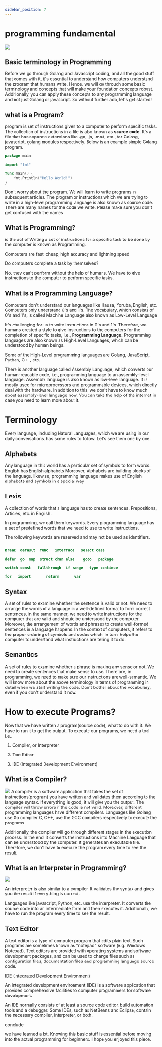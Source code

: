 ```yaml
---
sidebar_position: 7
---
```


# programming fundamental

![](../../../static/img/programming.svg)
## Basic terminology in Programming

Before we go through Golang and Javascript coding, and all the good stuff that comes with it, it's essential to understand how computers understand the program that humans write. Hence, we will go through some basic terminology and concepts that will make your foundation concepts robust. Additionally, you can apply these concepts to any programming language and not just Golang or javascript. So without further ado, let's get started!

## what is a Program?

program is set of instructions given to a computer to perform specific tasks. The collection of instructions in a file is also known as **source code**. It's a file that has separate extensions like .go, .js, .mod, etc., for Golang, javascript, golang modules respectively. Below is an example simple Golang program.
```go
package main

import "fmt"

func main() {
	fmt.Println("Hello World!")
}
```

Don't worry about the program. We will learn to write programs in subsequent articles. The program or instructions which we are trying to write in a high-level programming language is also known as source code. There are many names for the code we write. Please make sure you don't get confused with the names

## What is Programming?

is the act of Writing a set of instructions for a specific task to be done by the computer is known as Programming.

Computers are fast, cheap, high accuracy and lightning speed

Do computers complete a task by themselves?

No, they can't perform without the help of humans. We have to give instructions to the computer to perform specific tasks.

## What is a Programming Language?

Computers don't understand our languages like Hausa, Yoruba, English, etc. Computers only understand 0's and 1's. The vocabulary, which consists of 0's and 1's, is called Machine Language also known as Low-Level Language

It's challenging for us to write instructions in 0's and 1's. Therefore, we humans created a style to give instructions to the computers for the completion of specific tasks, i.e., **Programming Language.** Programming languages are also known as High-Level Languages, which can be understood by human beings.

Some of the High-Level programming languages are Golang, JavaScript, Python, C++, etc.

There is another language called Assembly Language, which converts our human-readable code, i.e., programming language to an assembly-level language. Assembly language is also known as low-level language. It is mostly used for microprocessors and programmable devices, which directly deal with the hardware. In addition to this, we don't have to know much about assembly-level language now. You can take the help of the internet in case you need to learn more about it.

# Terminology

Every language, including Natural Languages, which we are using in our daily conversations, has some rules to follow. Let's see them one by one.

## Alphabets

Any language in this world has a particular set of symbols to form words. English has English alphabets Moreover, Alphabets are building blocks of the language. likewise, programming language makes use of English alphabets and symbols in a special way

## Lexis

A collection of words that a language has to create sentences. Prepositions, Articles, etc. in English.

In programming, we call them keywords. Every programming language has a set of predefined words that we need to use to write instructions.

The following keywords are reserved and may not be used as identifiers.
```go

break  default  func   interface   select case  

defer  go  map  struct chan else    goto   package 

switch const   fallthrough  if range   type continue   

for   import       return       var


```
## Syntax

A set of rules to examine whether the sentence is valid or not. We need to arrange the words of a language in a well-defined format to form correct sentences. In the same manner, we need to write instructions for the computer that are valid and should be understood by the computer. Moreover, the arrangement of words and phrases to create well-formed sentences in a language happens. In the context of computers, it refers to the proper ordering of symbols and codes which, in turn, helps the computer to understand what instructions are telling it to do.

## Semantics

A set of rules to examine whether a phrase is making any sense or not. We need to create sentences that make sense to use. Therefore, in programming, we need to make sure our instructions are well-semantic. We will know more about the above terminology in terms of programming in detail when we start writing the code. Don't bother about the vocabulary, even if you don't understand it now.

# How to execute Programs?

Now that we have written a program(source code), what to do with it. We have to run it to get the output. To execute our programs, we need a tool i.e.,

1. Compiler, or Interpreter.

2. Text Editor

3. IDE (Integrated Development Environment)

## What is a Compiler?

![](../../../static/img/git/compiling.png)
A compiler is a software application that takes the set of instructions(program) you have written and validates them according to the language syntax. If everything is good, it will give you the output. The compiler will throw errors if the code is not valid. Moreover, different programming languages have different compilers. Languages like Golang use Go compiler C, C++, use the GCC compilers respectively to execute the programs.

Additionally, the compiler will go through different stages in the execution process. In the end, it converts the instructions into Machine Language that can be understood by the computer. It generates an executable file. Therefore, we don't have to execute the program every time to see the result.

## What is an Interpreter in Programming?

![](../../../static/img/git/Interpreters.webp)

An interpreter is also similar to a compiler. It validates the syntax and gives you the result if everything is correct.

Languages like javascript, Python, etc. use the interpreter. It converts the source code into an intermediate form and then executes it. Additionally, we have to run the program every time to see the result.

## Text Editor

A text editor is a type of computer program that edits plain text. Such programs are sometimes known as "notepad" software (e.g. Windows Notepad). Text editors are provided with operating systems and software development packages, and can be used to change files such as configuration files, documentation files and programming language source code.

IDE (Integrated Development Environment)

An integrated development environment (IDE) is a software application that provides comprehensive facilities to computer programmers for software development.

An IDE normally consists of at least a source code editor, build automation tools and a debugger. Some IDEs, such as NetBeans and Eclipse, contain the necessary compiler, interpreter, or both.

conclude

we have learned a lot. Knowing this basic stuff is essential before moving into the actual programming for beginners. I hope you enjoyed this piece.

